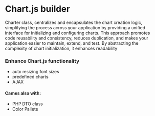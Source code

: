 # Chart.js builder

Charter class, centralizes and encapsulates the chart creation logic, simplifying the process across your application by providing a unified interface for initializing and configuring charts. This approach promotes code reusability and consistency, reduces duplication, and makes your application easier to maintain, extend, and test. By abstracting the complexity of chart initialization, it enhances readability

### Enhance Chart.js functionality

- auto resizing font sizes
- predefined charts
- AJAX

#### Cames also with:

- PHP DTO class
- Color Pallete
